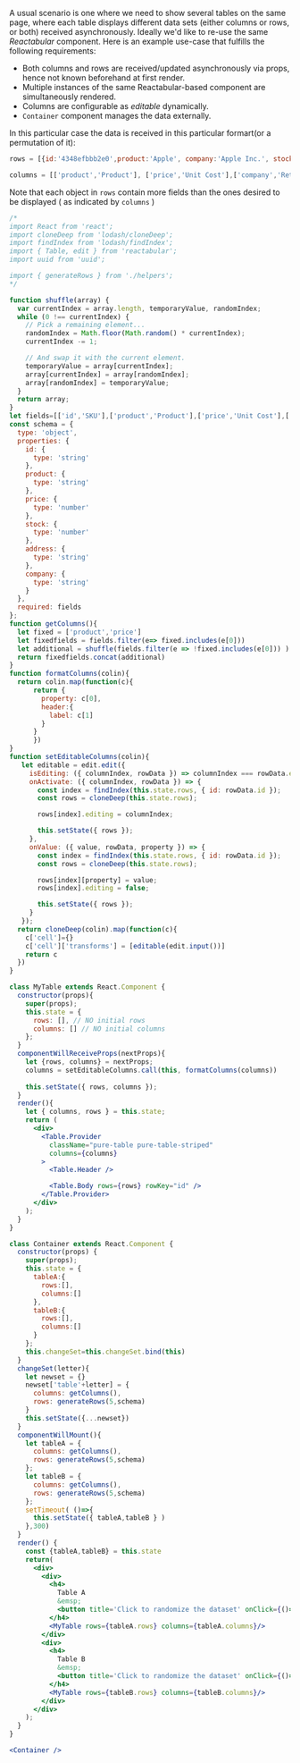A usual scenario is one where we need to show several tables on the same page, where each table displays different data sets (either columns or rows, or both) received asynchronously. Ideally we'd like to re-use
the same *Reactabular* component. Here is an example use-case that fulfills the following requirements:
- Both columns and rows are received/updated asynchronously via props, hence not known beforehand at first render.
- Multiple instances of the same Reactabular-based component are simultaneously rendered.
- Columns are configurable as *editable* dynamically.
- `Container` component manages the data externally.

In this particular case the data is received in this particular formart(or a permutation of it):
```javascript
rows = [{id:'4348efbbb2e0',product:'Apple', company:'Apple Inc.', stock:34772, price:2.56},...{}]

columns = [['product','Product'], ['price','Unit Cost'],['company','Retailer']]
```
Note that each object in `rows` contain more fields than the ones desired to be displayed ( as indicated by `columns` )


```jsx
/*
import React from 'react';
import cloneDeep from 'lodash/cloneDeep';
import findIndex from 'lodash/findIndex';
import { Table, edit } from 'reactabular';
import uuid from 'uuid';

import { generateRows } from './helpers';
*/

function shuffle(array) {
  var currentIndex = array.length, temporaryValue, randomIndex;
  while (0 !== currentIndex) {
    // Pick a remaining element...
    randomIndex = Math.floor(Math.random() * currentIndex);
    currentIndex -= 1;

    // And swap it with the current element.
    temporaryValue = array[currentIndex];
    array[currentIndex] = array[randomIndex];
    array[randomIndex] = temporaryValue;
  }
  return array;
}
let fields=[['id','SKU'],['product','Product'],['price','Unit Cost'],['stock','Stock'],['company','Retailer'],['address','Address']]
const schema = {
  type: 'object',
  properties: {
    id: {
      type: 'string'
    },
    product: {
      type: 'string'
    },
    price: {
      type: 'number'
    },
    stock: {
      type: 'number'
    },
    address: {
      type: 'string'
    },
    company: {
      type: 'string'
    }
  },
  required: fields
};
function getColumns(){
  let fixed = ['product','price']
  let fixedfields = fields.filter(e=> fixed.includes(e[0]))
  let additional = shuffle(fields.filter(e => !fixed.includes(e[0])) ).slice(0,2)
  return fixedfields.concat(additional)
}
function formatColumns(colin){
  return colin.map(function(c){
      return {
        property: c[0],
        header:{
          label: c[1]
        }
      }
      })
}
function setEditableColumns(colin){
   let editable = edit.edit({
     isEditing: ({ columnIndex, rowData }) => columnIndex === rowData.editing,
     onActivate: ({ columnIndex, rowData }) => {
       const index = findIndex(this.state.rows, { id: rowData.id });
       const rows = cloneDeep(this.state.rows);

       rows[index].editing = columnIndex;

       this.setState({ rows });
     },
     onValue: ({ value, rowData, property }) => {
       const index = findIndex(this.state.rows, { id: rowData.id });
       const rows = cloneDeep(this.state.rows);

       rows[index][property] = value;
       rows[index].editing = false;

       this.setState({ rows });
     }
   });
  return cloneDeep(colin).map(function(c){
    c['cell']={}
    c['cell']['transforms'] = [editable(edit.input())]
    return c
  })
}

class MyTable extends React.Component {
  constructor(props){
    super(props);
    this.state = {
      rows: [], // NO initial rows
      columns: [] // NO initial columns
    };
  }
  componentWillReceiveProps(nextProps){
    let {rows, columns} = nextProps;
    columns = setEditableColumns.call(this, formatColumns(columns))
    
    this.setState({ rows, columns });
  }
  render(){
    let { columns, rows } = this.state;
    return (
      <div>
        <Table.Provider
          className="pure-table pure-table-striped"
          columns={columns}
        >
          <Table.Header />

          <Table.Body rows={rows} rowKey="id" />
        </Table.Provider>
      </div>
    );
  }
}

class Container extends React.Component {
  constructor(props) {
    super(props);
    this.state = {
      tableA:{
        rows:[],
        columns:[]
      },
      tableB:{
        rows:[],
        columns:[]
      }
    };
    this.changeSet=this.changeSet.bind(this)
  }
  changeSet(letter){
    let newset = {}  
    newset['table'+letter] = {
      columns: getColumns(),
      rows: generateRows(5,schema)
    }
    this.setState({...newset})
  }
  componentWillMount(){
    let tableA = {
      columns: getColumns(),
      rows: generateRows(5,schema)
    };
    let tableB = {
      columns: getColumns(),
      rows: generateRows(5,schema)
    };
    setTimeout( ()=>{
      this.setState({ tableA,tableB } )
    },300)
  }
  render() {
    const {tableA,tableB} = this.state
    return(
      <div>
        <div>
          <h4>
            Table A
            &emsp;
            <button title='Click to randomize the dataset' onClick={()=> this.changeSet('A')}>Change Table A</button>
          </h4>
          <MyTable rows={tableA.rows} columns={tableA.columns}/>
        </div>
        <div>
          <h4>
            Table B
            &emsp; 
            <button title='Click to randomize the dataset' onClick={()=> this.changeSet('B')}>Change Table B</button>
          </h4>
          <MyTable rows={tableB.rows} columns={tableB.columns}/>
        </div>
      </div>
    );
  }
}

<Container />
```
